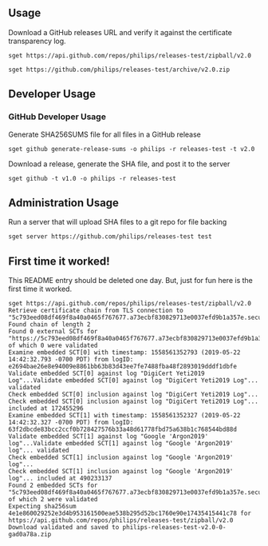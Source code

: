 ## Usage

Download a GitHub releases URL and verify it against the certificate transparency log.

```
sget https://api.github.com/repos/philips/releases-test/zipball/v2.0
```

```
sget https://github.com/philips/releases-test/archive/v2.0.zip
```

## Developer Usage

### GitHub Developer Usage

Generate SHA256SUMS file for all files in a GitHub release

```
sget github generate-release-sums -o philips -r releases-test -t v2.0
```

Download a release, generate the SHA file, and post it to the server

```
sget github -t v1.0 -o philips -r releases-test
```

## Administration Usage

Run a server that will upload SHA files to a git repo for file backing

```
sget server https://github.com/philips/releases-test test
```

## First time it worked!

This README entry should be deleted one day. But, just for fun here is the first time it worked.

```
sget https://api.github.com/repos/philips/releases-test/zipball/v2.0
Retrieve certificate chain from TLS connection to "5c793eed08df469f8a40a0465f767677.a73ecbf830829713e0037efd9b1a357e.secured.ifup.org:443"
Found chain of length 2
Found 0 external SCTs for "https://5c793eed08df469f8a40a0465f767677.a73ecbf830829713e0037efd9b1a357e.secured.ifup.org", of which 0 were validated
Examine embedded SCT[0] with timestamp: 1558561352793 (2019-05-22 14:42:32.793 -0700 PDT) from logID: e2694bae26e8e94009e8861bb63b83d43ee7fe7488fba48f2893019dddf1dbfe
Validate embedded SCT[0] against log "DigiCert Yeti2019 Log"...Validate embedded SCT[0] against log "DigiCert Yeti2019 Log"... validated
Check embedded SCT[0] inclusion against log "DigiCert Yeti2019 Log"...
Check embedded SCT[0] inclusion against log "DigiCert Yeti2019 Log"... included at 172455296
Examine embedded SCT[1] with timestamp: 1558561352327 (2019-05-22 14:42:32.327 -0700 PDT) from logID: 63f2dbcde83bcc2ccf0b728427576b33a48d61778fbd75a638b1c768544bd88d
Validate embedded SCT[1] against log "Google 'Argon2019' log"...Validate embedded SCT[1] against log "Google 'Argon2019' log"... validated
Check embedded SCT[1] inclusion against log "Google 'Argon2019' log"...
Check embedded SCT[1] inclusion against log "Google 'Argon2019' log"... included at 490233137
Found 2 embedded SCTs for "5c793eed08df469f8a40a0465f767677.a73ecbf830829713e0037efd9b1a357e.secured.ifup.org", of which 2 were validated
Expecting sha256sum 4e1e860029252e3d4b953161500eae538b295d52bc1760e90e17435415441c78 for https://api.github.com/repos/philips/releases-test/zipball/v2.0
Download validated and saved to philips-releases-test-v2.0-0-gad0a78a.zip
```
